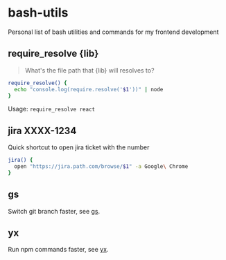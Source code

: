 # bash-utils
Personal list of bash utilities and commands for my frontend development

## require_resolve {lib}

> What's the file path that {lib} will resolves to?

```bash
require_resolve() {
  echo "console.log(require.resolve('$1'))" | node
}
```

Usage: `require_resolve react`

## jira XXXX-1234

Quick shortcut to open jira ticket with the number

```bash
jira() {
  open "https://jira.path.com/browse/$1" -a Google\ Chrome
}
```

## gs

Switch git branch faster, see [gs](https://github.com/tanhauhau/gs).

## yx

Run npm commands faster, see [yx](https://github.com/tanhauhau/yx).

